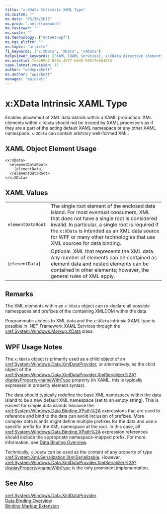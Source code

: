 ```yaml
---
title: "x:XData Intrinsic XAML Type"
ms.custom: ""
ms.date: "03/30/2017"
ms.prod: ".net-framework"
ms.reviewer: ""
ms.suite: ""
ms.technology: ["dotnet-wpf"]
ms.tgt_pltfrm: ""
ms.topic: "article"
f1_keywords: ["x:XData", "XData", "xXData"]
helpviewer_keywords: ["XAML [XAML Services], x:XData directive element", "XData in XAML [XAML Services]", "x:XData XAML directive element [XAML Services]"]
ms.assetid: 7ce209c2-621b-4977-b643-565f7e663534
caps.latest.revision: 17
author: "wadepickett"
ms.author: "wpickett"
manager: "wpickett"
---
```

# x:XData Intrinsic XAML Type
Enables placement of XML data islands within a XAML production. XML elements within `x:XData` should not be treated by XAML processors as if they are a part of the acting default XAML namespace or any other XAML namespace. `x:XData` can contain arbitrary well-formed XML.  
  
## XAML Object Element Usage  
  
```  
<x:XData>  
  <elementDataRoot>  
    [elementData]  
  </elementDataRoot>  
</x:XData>  
```  
  
## XAML Values  
  
|||  
|-|-|  
|`elementDataRoot`|The single root element of the enclosed data island. For most eventual consumers, XML that does not have a single root is considered invalid. In particular, a single root is required if the `x:XData` is intended as an XML data source for WPF or many other technologies that use XML sources for data binding.|  
|`[elementData]`|Optional. XML that represents the XML data. Any number of elements can be contained as element data and nested elements can be contained in other elements; however, the general rules of XML apply.|  
  
## Remarks  
 The XML elements within an `x:XData` object can re-declare all possible namespaces and prefixes of the containing XMLDOM within the data.  
  
 Programmatic access to XML data and the `x:XData` intrinsic XAML type is possible in .NET Framework XAML Services through the <xref:System.Windows.Markup.XData> class.  
  
## WPF Usage Notes  
 The `x:XData` object is primarily used as a child object of an <xref:System.Windows.Data.XmlDataProvider>, or alternatively, as the child object of the <xref:System.Windows.Data.XmlDataProvider.XmlSerializer%2A?displayProperty=nameWithType> property (in XAML, this is typically expressed in property element syntax).  
  
 The data should typically redefine the base XML namespace within the data island to be a new default XML namespace (set to an empty string). This is easiest for simple data islands because the <xref:System.Windows.Data.Binding.XPath%2A> expressions that are used to reference and bind to the data can avoid inclusion of prefixes. More complex data islands might define multiple prefixes for the data and use a specific prefix for the XML namespace at the root. In this case, all <xref:System.Windows.Data.Binding.XPath%2A> expression references should include the appropriate namespace-mapped prefix. For more information, see [Data Binding Overview](../../../docs/framework/wpf/data/data-binding-overview.md).  
  
 Technically, `x:XData` can be used as the content of any property of type <xref:System.Xml.Serialization.IXmlSerializable>. However, <xref:System.Windows.Data.XmlDataProvider.XmlSerializer%2A?displayProperty=nameWithType> is the only prominent implementation.  
  
## See Also  
 <xref:System.Windows.Data.XmlDataProvider>   
 [Data Binding Overview](../../../docs/framework/wpf/data/data-binding-overview.md)   
 [Binding Markup Extension](../../../docs/framework/wpf/advanced/binding-markup-extension.md)
